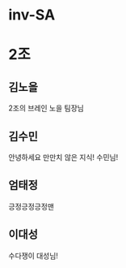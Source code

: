 # inv-SA

# 2조

## 김노을
2조의 브레인 노을 팀장님

## 김수민
안녕하세요
만만치 않은 지식! 수민님!

## 엄태정
긍정긍정긍정맨

## 이대성
수다쟁이 대성님!


